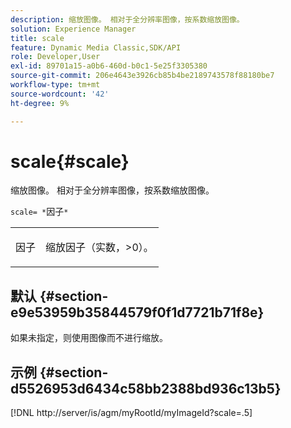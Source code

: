 ```yaml
---
description: 缩放图像。 相对于全分辨率图像，按系数缩放图像。
solution: Experience Manager
title: scale
feature: Dynamic Media Classic,SDK/API
role: Developer,User
exl-id: 89701a15-a0b6-460d-b0c1-5e25f3305380
source-git-commit: 206e4643e3926cb85b4be2189743578f88180be7
workflow-type: tm+mt
source-wordcount: '42'
ht-degree: 9%

---
```


# scale{#scale}

缩放图像。 相对于全分辨率图像，按系数缩放图像。

`scale= *`因子`*`

<table id="simpletable_AC0974B79E064BA99C1F76461BDE808A"> 
 <tr class="strow"> 
  <td class="stentry"> <p><span class="codeph"> <span class="varname"> 因子</span></span> </p> </td> 
  <td class="stentry"> <p>缩放因子（实数，&gt;0）。 </p></td> 
 </tr> 
</table>

## 默认 {#section-e9e53959b35844579f0f1d7721b71f8e}

如果未指定，则使用图像而不进行缩放。

## 示例 {#section-d5526953d6434c58bb2388bd936c13b5}

[!DNL http://server/is/agm/myRootId/myImageId?scale=.5]
